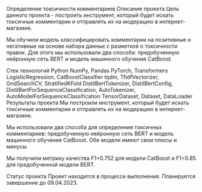 Определение токсичности комментариев
Описание проекта
Цель данного проекта - построить инструмент, который будет искать токсичные комментарии и отправлять их на модерацию в интернет-магазине.

Мы обучили модель классифицировать комментарии на позитивные и негативные на основе набора данных с разметкой о токсичности правок. Для этого мы использовали два способа: предобученную нейронную сеть BERT и модель машинного обучения CatBoost.

Стек технологий
Python
NumPy, Pandas
PyTorch, Transformers
LogisticRegression, CatBoostClassifier
tqdm, TfidfVectorizer, GridSearchCV, StratifiedKFold
DistilBertTokenizer, DistilBertConfig, DistilBertForSequenceClassification, AutoTokenizer, AutoModelForSequenceClassification
TensorDataset, Dataset, DataLoader
Результаты проекта
Мы построили инструмент, который будет искать токсичные комментарии и отправлять их на модерацию в интернет-магазине.

Мы использовали два способа для определения токсичных комментариев: предобученную нейронную сеть BERT и модель машинного обучения CatBoost. Обе модели имеют свои плюсы и минусы.

Мы получили метрику качества F1=0.752 для модели CatBoost и F1=0.85 для предобученной модели BERT.

Статус проекта
Проект находится в процессе выполнения. Планируется завершение до 09.04.2023.
